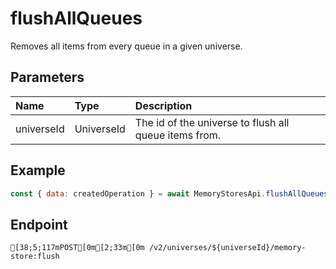 
# flushAllQueues
Removes all items from every queue in a given universe.


## Parameters
| Name       | Type       | Description                                           |
| :--------- | :--------- | :---------------------------------------------------- |
| universeId | UniverseId | The id of the universe to flush all queue items from. |



## Example
```js copy showLineNumbers
const { data: createdOperation } = await MemoryStoresApi.flushAllQueues({ universeId: 5243626809 }); 
```

## Endpoint
```ansi
[38;5;117mPOST[0m[2;33m[0m /v2/universes/${universeId}/memory-store:flush
```
  